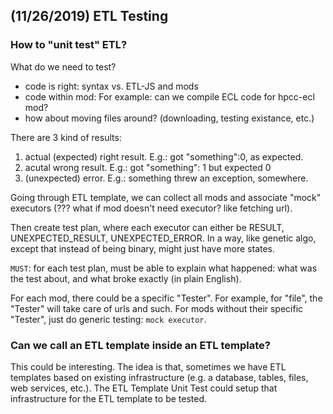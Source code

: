 ## (11/26/2019) ETL Testing

### How to "unit test" ETL?

What do we need to test?

- code is right: syntax vs. ETL-JS and mods
- code within mod: For example: can we compile ECL code for hpcc-ecl mod?
- how about moving files around? (downloading, testing existance, etc.)

There are 3 kind of results:

1. actual (expected) right result. E.g.: got "something":0, as expected.
2. acutal wrong result. E.g.: got "something": 1 but expected 0
3. (unexpected) error. E.g.: something threw an exception, somewhere.

Going through ETL template, we can collect all mods and associate "mock" executors (??? what if mod doesn't need executor? like fetching url).

Then create test plan, where each executor can either be RESULT, UNEXPECTED_RESULT, UNEXPECTED_ERROR.
In a way, like genetic algo, except that instead of being binary, might just have more states.

`MUST`: for each test plan, must be able to explain what happened: what was the test about, and what broke exactly (in plain English).

For each mod, there could be a specific "Tester". For example, for "file", the "Tester" will take care of urls and such.
For mods without their specific "Tester", just do generic testing: `mock executor`.

### Can we call an ETL template inside an ETL template?

This could be interesting. The idea is that, sometimes we have ETL templates based on existing infrastructure (e.g. a database, tables, files, web services, etc.).
The ETL Template Unit Test could setup that infrastructure for the ETL template to be tested.

